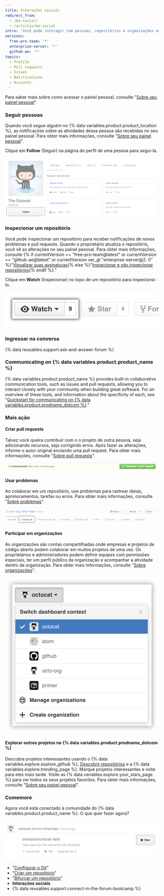 ```yaml
---
title: Interações sociais
redirect_from:
  - /be-social/
  - /articles/be-social
intro: 'Você pode interagir com pessoas, repositórios e organizações no {% data variables.product.prodname_dotcom %}. Veja em seu painel pessoal no que as outras pessoas estão trabalhando e com quem estão se conectando.'
versions:
  free-pro-team: '*'
  enterprise-server: '*'
  github-ae: '*'
topics:
  - Profile
  - Pull requests
  - Issues
  - Notifications
  - Accounts
---
```


Para saber mais sobre como acessar o painel pessoal, consulte "[Sobre seu painel pessoal](/articles/about-your-personal-dashboard)".

### Seguir pessoas

Quando você segue alguém no {% data variables.product.product_location %}, as notificações sobre as atividades dessa pessoa são recebidas no seu painel pessoal. Para obter mais informações, consulte "[Sobre seu painel pessoal](/articles/about-your-personal-dashboard)".

Clique em **Follow** (Seguir) na página do perfil de uma pessoa para segui-la.

![Botão Follow user (Seguir usuário)](/assets/images/help/profile/follow-user-button.png)

### Inspecionar um repositório

Você pode inspecionar um repositório para receber notificações de novos problemas e pull requests. Quando o proprietário atualiza o repositório, você vê as alterações no seu painel pessoal. Para obter mais informações, consulte {% if currentVersion == "free-pro-team@latest" or currentVersion == "github-ae@latest" or currentVersion ver_gt "enterprise-server@2. 0" %}"[Visualizar suas assinaturas](/github/managing-subscriptions-and-notifications-on-github/viewing-your-subscriptions){% else %}"[Inspecionar e não inspecionar repositórios](/github/receiving-notifications-about-activity-on-github/watching-and-unwatching-repositories){% endif %}."

Clique em **Watch** (Inspecionar) no topo de um repositório para inspecioná-lo.

![Botão Watch repository (Inspecionar repositório)](/assets/images/help/repository/repo-actions-watch.png)

### Ingressar na conversa

{% data reusables.support.ask-and-answer-forum %}

### Communicating on {% data variables.product.product_name %}

{% data variables.product.product_name %} provides built-in collaborative communication tools, such as issues and pull requests, allowing you to interact closely with your community when building great software. For an overview of these tools, and information about the specificity of each, see "[Quickstart for communicating on {% data variables.product.prodname_dotcom %}](/github/collaborating-with-issues-and-pull-requests/quickstart-for-communicating-on-github)."

### Mais ação

#### Criar pull requests

 Talvez você queira contribuir com o o projeto de outra pessoa, seja adicionando recursos, seja corrigindo erros. Após fazer as alterações, informe o autor original enviando uma pull request. Para obter mais informações, consulte "[Sobre pull requests](/articles/about-pull-requests)".

 ![Botão Pull request](/assets/images/help/repository/repo-actions-pullrequest.png)

#### Usar problemas

Ao colaborar em um repositório, use problemas para rastrear ideias, aprimoramentos, tarefas ou erros. Para obter mais informações, consulte "[Sobre problemas](/articles/about-issues/)".

![Botão Issues (Problemas)](/assets/images/help/repository/repo-tabs-issues.png)

#### Participar em organizações

As organizações são contas compartilhadas onde empresas e projetos de código aberto podem colaborar em muitos projetos de uma vez. Os proprietários e administradores podem definir equipes com permissões especiais, ter um perfil público da organização e acompanhar a atividade dentro da organização. Para obter mais informações, consulte "[Sobre organizações](/articles/about-organizations/)".

![Menu suspenso de alternância de contexto da conta](/assets/images/help/overview/dashboard-contextswitcher.png)

#### Explorar outros projetos no {% data variables.product.prodname_dotcom %}

Descubra projetos interessantes usando o {% data variables.explore.explore_github %}, [Descobrir repositórios](https://github.com/explore) e a {% data variables.explore.trending_page %}. Marque projetos interessantes e volte para eles mais tarde. Visite as {% data variables.explore.your_stars_page %} para ver todos os seus projetos favoritos.  Para obter mais informações, consulte "[Sobre seu painel pessoal](/articles/about-your-personal-dashboard/)".

### Comemore

Agora você está conectado à comunidade do {% data variables.product.product_name %}. O que quer fazer agora?

![Marcar um projeto com estrela](/assets/images/help/stars/star-a-project.png)

- "[Configurar o Git](/articles/set-up-git)"
- "[Criar um repositório](/articles/creating-a-new-repository)"
- "[Bifurcar um repositório](/articles/fork-a-repo)"
- **Interações sociais**
- {% data reusables.support.connect-in-the-forum-bootcamp %}
